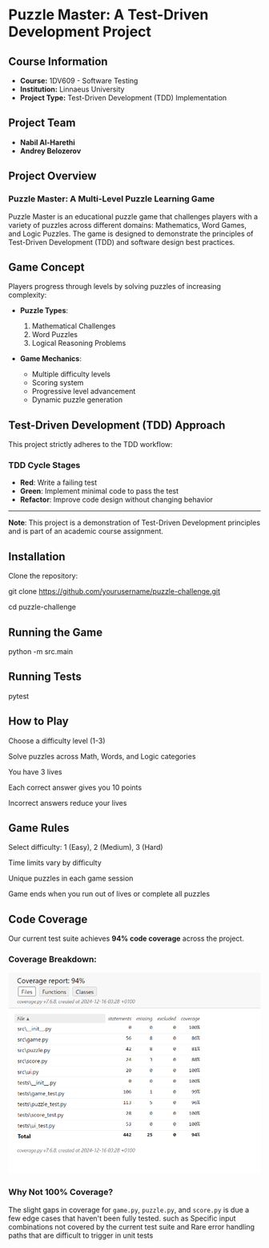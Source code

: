 # Puzzle Master: A Test-Driven Development Project

## Course Information
- **Course:** 1DV609 -  Software Testing
- **Institution:** Linnaeus University
- **Project Type:** Test-Driven Development (TDD) Implementation

## Project Team
- **Nabil Al-Harethi**
- **Andrey Belozerov**

## Project Overview

### Puzzle Master: A Multi-Level Puzzle Learning Game

Puzzle Master is an educational puzzle game that challenges players with a variety of puzzles across different domains: Mathematics, Word Games, and Logic Puzzles. The game is designed to demonstrate the principles of Test-Driven Development (TDD) and software design best practices.

## Game Concept

Players progress through levels by solving puzzles of increasing complexity:
- **Puzzle Types**:
  1. Mathematical Challenges
  2. Word Puzzles
  3. Logical Reasoning Problems

- **Game Mechanics**:
  - Multiple difficulty levels
  - Scoring system
  - Progressive level advancement
  - Dynamic puzzle generation

## Test-Driven Development (TDD) Approach

This project strictly adheres to the TDD workflow:

### TDD Cycle Stages
- **Red**: Write a failing test
- **Green**: Implement minimal code to pass the test
- **Refactor**: Improve code design without changing behavior

---

**Note**: This project is a demonstration of Test-Driven Development principles and is part of an academic course assignment.


## Installation

Clone the repository:

git clone https://github.com/yourusername/puzzle-challenge.git

cd puzzle-challenge



## Running the Game

python -m src.main

## Running Tests

pytest

## How to Play

Choose a difficulty level (1-3)

Solve puzzles across Math, Words, and Logic categories

You have 3 lives

Each correct answer gives you 10 points

Incorrect answers reduce your lives

## Game Rules

Select difficulty: 1 (Easy), 2 (Medium), 3 (Hard)

Time limits vary by difficulty

Unique puzzles in each game session

Game ends when you run out of lives or complete all 
puzzles

## Code Coverage

Our current test suite achieves **94% code coverage** across the project. 

### Coverage Breakdown:

![Alt Text](coverage.png)

### Why Not 100% Coverage?

The slight gaps in coverage for `game.py`, `puzzle.py`, and `score.py` is due  a few  edge cases that haven't been fully tested.  such as Specific input combinations not covered by the current test suite and Rare error handling paths that are difficult to trigger in unit tests
